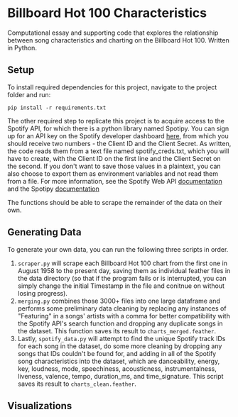 # Billboard Hot 100 Characteristics

Computational essay and supporting code that explores the relationship between song characteristics and charting on the Billboard Hot 100. Written in Python.

## Setup

To install required dependencies for this project, navigate to the project folder and run:
```
pip install -r requirements.txt
```
The other required step to replicate this project is to acquire access to the Spotify API, for which there is a python library named Spotipy. You can sign up for an API key on the Spotify developer dashboard [here](https://developer.spotify.com/dashboard/login), from which you should receive two numbers - the Client ID and the Client Secret. As written, the code reads them from a text file named spotify\_creds.txt, which you will have to create, with the Client ID on the first line and the Client Secret on the second.  If you don't want to save those values in a plaintext, you can also choose to export them as environment variables and not read them from a file. For more information, see the Spotify Web API [documentation](https://developer.spotify.com/documentation/web-api/) and the Spotipy [documentation](https://spotipy.readthedocs.io)

The functions should be able to scrape the remainder of the data on their own.

## Generating Data

To generate your own data, you can run the following three scripts in order.

1. `scraper.py` will scrape each Billboard Hot 100 chart from the first one in August 1958 to the present day, saving them as individual feather files in the data directory (so that if the program fails or is interrupted, you can simply change the initial Timestamp in the file and conitnue on without losing progress).
2. `merging.py` combines those 3000+ files into one large dataframe and performs some preliminary data cleaning by replacing any instances of "Featuring" in a songs' artists with a comma for better compatibility with the Spotify API's search function and dropping any duplicate songs in the dataset. This function saves its result to `charts_merged.feather`.
3. Lastly, `spotify_data.py` will attempt to find the unique Spotify track IDs for each song in the dataset, do some more cleaning by dropping any songs that IDs couldn't be found for, and adding in all of the Spotify song characteristics into the dataset, which are danceability, energy, key, loudness, mode, speechiness, acousticness, instrumentalness, liveness, valence, tempo, duration\_ms, and time\_signature. This script saves its result to `charts_clean.feather`.

## Visualizations

